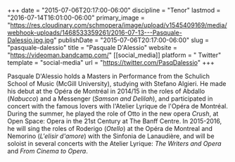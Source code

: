 +++
date = "2015-07-06T20:17:00-06:00"
discipline = "Tenor"
lastmod = "2016-07-14T16:01:00-06:00"
primary_image = "https://res.cloudinary.com/schmopera/image/upload/v1545409169/media/webhook-uploads/1468533359261/2016-07-13---Pasquale-Dalessio.jpg.jpg"
publishDate = "2015-07-06T20:17:00-06:00"
slug = "pasquale-dalessio"
title = "Pasquale D&#039;Alessio"
website = "https://videoman.bandcamp.com/"
[[social_media]]
platform = " Twitter"
template = "social-media"
url = "https://twitter.com/PasqDalessio"
+++

Pasquale D'Alessio holds a Masters in Performance from the Schulich School of Music (McGill University), studying with Stefano Algieri. He made his debut at the Opéra de Montréal in 2014/15 in the roles of Abdallo (*Nabucco*) and a Messenger (*Samson and Delilah*), and participated in concert with the famous lovers with l'Atelier Lyrique de l'Opéra de Montréal. During the summer, he played the role of Otto in the new opera *Crush*, at Open Space: Opera in the 21st Century at The Banff Centre. In 2015-2016, he will sing the roles of Roderigo (*Otello*) at the Opéra de Montreal and Nemorino (*L'elisir d'amore*) with the Sinfonia de Lanaudière, and will be soloist in several concerts with the Atelier Lyrique: *The Writers and Opera* and *From Cinema to Opera*.
